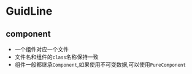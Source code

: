 # GuidLine

## component

- 一个组件对应一个文件
- 文件名和组件的`class`名称保持一致
- 组件一般都继承`Component`,如果使用不可变数据,可以使用`PureComponent`